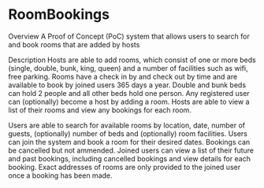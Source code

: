 # RoomBookings


Overview
A Proof of Concept (PoC) system that allows users to search for and book rooms that are added by hosts


Description
Hosts are able to add rooms, which consist of one or more beds (single, double, bunk, king, queen) and a number of facilities such as wifi, free parking. Rooms have a check in by and check out by time and are available to book by joined users 365 days a year. Double and bunk beds can hold 2 people and all other beds hold one person. Any registered user can (optionally) become a host by adding a room. Hosts are able to view a list of their rooms and view any bookings for each room.

Users are able to search for available rooms by location, date, number of guests, (optionally) number of beds and (optionally) room facilities.
Users can join the system and book a room for their desired dates. Bookings can be cancelled but not ammended. Joined users can view a list of their future and past bookings, including cancelled bookings and view details for each booking. Exact addresses of rooms are only provided to the joined user once a booking has been made.
